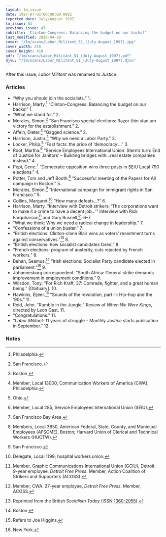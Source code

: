 ```yaml
---
layout: lm_issue
date: 1997-07-01T00:00:00.000Z
reported_date: July/August 1997
lm_issue: 51
previous_issue: 43
subtitle: 'Clinton–Congress: Balancing the budget on our backs!'
last_modified: 2020-04-29
cover: "/lm/scans/Labor_Militant_51_(July-August_1997).jpg"
cover_width: 256
cover_height: 410
pdf: "/lm/scans/Labor_Militant_51_(July-August_1997).pdf"
djvu: "/lm/scans/Labor_Militant_51_(July-August_1997).djvu"
---
```


After this issue, <cite>Labor Militant</cite> was renamed to <cite>Justice</cite>.

### Articles

* “Why you should join the socialists.” 1.
* Harrison, Marty.[^1] “Clinton–Congress: Balancing the budget on our backs!” 1.
* “What we stand for.” 2.
* Morales, Simon.[^2] “San Francisco special elections: Razor-thin stadium victory for the establishment.” 2.
* Affeln, Dieter.[^3] “Gagged science.” 2.
* Harrison, Justin.[^4] “Why we need a Labor Party.” 3.
* Locker, Philip.[^5] “Fast facts: the price of ‘democracy’…” 3.
* Root, Martha.[^6] “Service Employees International Union: Stern’s turn: End of ‘Justice for Janitors’ – Building bridges with…real estate companies instead.” 4.
* Pepi, Gene.[^7] “Democratic opposition wins three posts in <abbr>SEIU</abbr> Local 790 elections.” 4.
* Potter, Tom and Jeff Booth.[^8] “Successful meeting of the Papers for All campaign in Boston.” 5.
* Morales, Simon.[^2] “International campaign for immigrant rights in San Francisco.” 5.
* Collins, Margaret.[^9] “How many defeats…?” 6.
* Harrison, Marty. “Interview with Detroit strikers: ‘The corporations want to make it a crime to have a decent job…’” Interview with Rick Farquharson[^10] and Gary Rusnell[^11]. 6–7.
* “What we think: Why we need a radical change in leadership.” 7.
* “Confessions of a union buster.” 7.
* “British elections: Clinton-clone Blair wins as voters’ resentment turns against conservatives.”[^12] 8.
* “British elections: how socialist candidates fared.” 8.
* “French elections: program of austerity, cuts rejected by French workers.” 8.
* Behan, Seamus.[^3] “Irish elections: Socialist Party candidate elected in parliament.”[^13] 9.
* Johannesburg correspondent. “South Africa: General strike demands improvement in employment conditions.” 9.
* Wilsdon, Tony. “For Rich Kraft, 37: Comrade, fighter, and a great human being.” [Obituary]. 10.
* Hawkins, Eljeer.[^14] “Sounds of the revolution, part iii: Hip-hop and the ’90s.” 11.
* Reid, John. “Rumble in the Jungle.” Review of <cite>When We Were Kings</cite>, directed by Leon Gast. 11.
* “Congratulations.” 11.
* “<cite>Labor Militant</cite>: 11 years of struggle – Monthly <cite>Justice</cite> starts publication in September.” 12.

### Notes

[^1]: Philadelphia.
[^2]: San Francisco.
[^3]: Boston.
[^4]: Member, Local 13000, Communication Workers of America (<abbr>CWA</abbr>), Philadelphia.
[^5]: Ohio.
[^6]: Member, Local 285, Service Employees International Union (<abbr>SEIU</abbr>).
[^7]:  San Francisco Bay Area.
[^8]: Members, Local 3650, American Federal, State, County, and Municipal Employees (<abbr>AFSCME</abbr>), Boston; Harvard Union of Clerical and Technical Workers (<abbr>HUCTW</abbr>).
[^9]: Delegate, Local 1199; hospital workers union.
[^10]: Member, Graphic Communications International Union (<abbr>GCIU</abbr>), Detroit. 9-year employee, <cite>Detroit Free Press</cite>. Member, Action Coalition of Strikers and Supporters (<abbr>ACOSS</abbr>).
[^11]: Member, <abbr>CWA</abbr>. 27-year employee, <cite>Detroit Free Press</cite>. Member, <abbr>ACOSS</abbr>.
[^12]: Reprinted from the British <cite>Socialism Today</cite> (<abbr>ISSN</abbr> [1360-2055](https://www.worldcat.org/title/socialism-today/oclc/1041913269)).
[^13]: Refers to Joe Higgins.
[^14]: New York.
